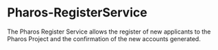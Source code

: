 # Pharos-RegisterService

The Pharos Register Service allows the register of new applicants to the Pharos Project and the confirmation of the new accounts generated.
